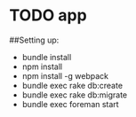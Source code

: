 # TODO app

##Setting up:
- bundle install
- npm install
- npm install -g webpack
- bundle exec rake db:create
- bundle exec rake db:migrate
- bundle exec foreman start